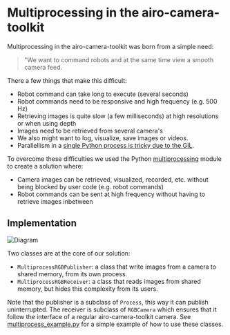 # Multiprocessing in the airo-camera-toolkit

Multiprocessing in the airo-camera-toolkit was born from a simple need:

> "We want to command robots and at the same time view a smooth camera feed.

There a few things that make this difficult:
* Robot command can take long to execute (several seconds)
* Robot commands need to be responsive and high frequency (e.g. 500 Hz)
* Retrieving images is quite slow (a few milliseconds) at high resolutions or when using depth
* Images need to be retrieved from several camera's
* We also might want to log, visualize, save images or videos.
* Parallellism in a [single Python process is tricky due to the GIL](https://stackoverflow.com/questions/18114285/what-are-the-differences-between-the-threading-and-multiprocessing-modules).

To overcome these difficulties we used the Python [multiprocessing](https://docs.python.org/3/library/multiprocessing.html) module to create a solution where:
* Camera images can be retrieved, visualized, recorded, etc. without being blocked by user code (e.g. robot commands)
* Robot commands can be sent at high frequency without having to retrieve images inbetween

## Implementation
![Diagram](https://i.imgur.com/jEUOdZH.jpg)


Two classes are at the core of our solution:
* `MultiprocessRGBPublisher`: a class that write images from a camera to shared memory, from its own process.
* `MultiprocessRGBReceiver`: a class that reads images from shared memory, but hides this complexity from its users.

Note that the publisher is a subclass of `Process`, this way it can publish uninterrupted.
The receiver is subclass of `RGBCamera` which ensures that it follow the interface of a regular airo-camera-toolkit camera.
See [multiprocess_example.py](../../../docs/multiprocess_example.py) for a simple example of how to use these classes.